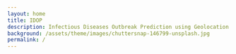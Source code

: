 ```yaml
---
layout: home
title: IDOP
description: Infectious Diseases Outbreak Prediction using Geolocation Data with Machine Learning
background: /assets/theme/images/chuttersnap-146799-unsplash.jpg
permalink: /
---
```



